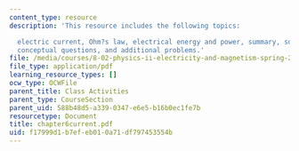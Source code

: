 ```yaml
---
content_type: resource
description: 'This resource includes the following topics:

  electric current, Ohm?s law, electrical energy and power, summary, solved problems,
  conceptual questions, and additional problems.'
file: /media/courses/8-02-physics-ii-electricity-and-magnetism-spring-2007/f17999d1b7efeb010a71df797453554b_chapter6current.pdf
file_type: application/pdf
learning_resource_types: []
ocw_type: OCWFile
parent_title: Class Activities
parent_type: CourseSection
parent_uid: 588b48d5-a339-0347-e6e5-b16b0ec1fe7b
resourcetype: Document
title: chapter6current.pdf
uid: f17999d1-b7ef-eb01-0a71-df797453554b
---
```

